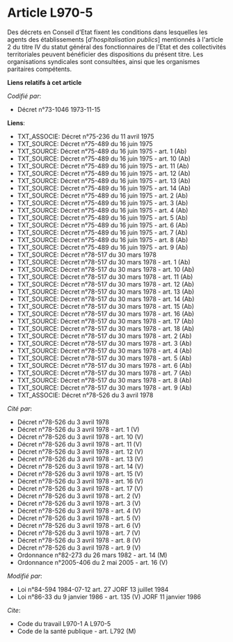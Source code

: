 # Article L970-5

Des décrets en Conseil d'Etat fixent les conditions dans lesquelles les agents des établissements [*d'hospitalisation
publics*] mentionnés à l'article 2 du titre IV du statut général des fonctionnaires de l'Etat et des collectivités
territoriales peuvent bénéficier des dispositions du présent titre. Les organisations syndicales sont consultées, ainsi que
les organismes paritaires compétents.

**Liens relatifs à cet article**

_Codifié par_:

  - Décret n°73-1046 1973-11-15

**Liens**:

  - TXT_ASSOCIE: Décret n°75-236 du 11 avril 1975
  - TXT_SOURCE: Décret n°75-489 du 16 juin 1975
  - TXT_SOURCE: Décret n°75-489 du 16 juin 1975 - art. 1 (Ab)
  - TXT_SOURCE: Décret n°75-489 du 16 juin 1975 - art. 10 (Ab)
  - TXT_SOURCE: Décret n°75-489 du 16 juin 1975 - art. 11 (Ab)
  - TXT_SOURCE: Décret n°75-489 du 16 juin 1975 - art. 12 (Ab)
  - TXT_SOURCE: Décret n°75-489 du 16 juin 1975 - art. 13 (Ab)
  - TXT_SOURCE: Décret n°75-489 du 16 juin 1975 - art. 14 (Ab)
  - TXT_SOURCE: Décret n°75-489 du 16 juin 1975 - art. 2 (Ab)
  - TXT_SOURCE: Décret n°75-489 du 16 juin 1975 - art. 3 (Ab)
  - TXT_SOURCE: Décret n°75-489 du 16 juin 1975 - art. 4 (Ab)
  - TXT_SOURCE: Décret n°75-489 du 16 juin 1975 - art. 5 (Ab)
  - TXT_SOURCE: Décret n°75-489 du 16 juin 1975 - art. 6 (Ab)
  - TXT_SOURCE: Décret n°75-489 du 16 juin 1975 - art. 7 (Ab)
  - TXT_SOURCE: Décret n°75-489 du 16 juin 1975 - art. 8 (Ab)
  - TXT_SOURCE: Décret n°75-489 du 16 juin 1975 - art. 9 (Ab)
  - TXT_SOURCE: Décret n°78-517 du 30 mars 1978
  - TXT_SOURCE: Décret n°78-517 du 30 mars 1978 - art. 1 (Ab)
  - TXT_SOURCE: Décret n°78-517 du 30 mars 1978 - art. 10 (Ab)
  - TXT_SOURCE: Décret n°78-517 du 30 mars 1978 - art. 11 (Ab)
  - TXT_SOURCE: Décret n°78-517 du 30 mars 1978 - art. 12 (Ab)
  - TXT_SOURCE: Décret n°78-517 du 30 mars 1978 - art. 13 (Ab)
  - TXT_SOURCE: Décret n°78-517 du 30 mars 1978 - art. 14 (Ab)
  - TXT_SOURCE: Décret n°78-517 du 30 mars 1978 - art. 15 (Ab)
  - TXT_SOURCE: Décret n°78-517 du 30 mars 1978 - art. 16 (Ab)
  - TXT_SOURCE: Décret n°78-517 du 30 mars 1978 - art. 17 (Ab)
  - TXT_SOURCE: Décret n°78-517 du 30 mars 1978 - art. 18 (Ab)
  - TXT_SOURCE: Décret n°78-517 du 30 mars 1978 - art. 2 (Ab)
  - TXT_SOURCE: Décret n°78-517 du 30 mars 1978 - art. 3 (Ab)
  - TXT_SOURCE: Décret n°78-517 du 30 mars 1978 - art. 4 (Ab)
  - TXT_SOURCE: Décret n°78-517 du 30 mars 1978 - art. 5 (Ab)
  - TXT_SOURCE: Décret n°78-517 du 30 mars 1978 - art. 6 (Ab)
  - TXT_SOURCE: Décret n°78-517 du 30 mars 1978 - art. 7 (Ab)
  - TXT_SOURCE: Décret n°78-517 du 30 mars 1978 - art. 8 (Ab)
  - TXT_SOURCE: Décret n°78-517 du 30 mars 1978 - art. 9 (Ab)
  - TXT_ASSOCIE: Décret n°78-526 du 3 avril 1978

_Cité par_:

  - Décret n°78-526 du 3 avril 1978
  - Décret n°78-526 du 3 avril 1978 - art. 1 (V)
  - Décret n°78-526 du 3 avril 1978 - art. 10 (V)
  - Décret n°78-526 du 3 avril 1978 - art. 11 (V)
  - Décret n°78-526 du 3 avril 1978 - art. 12 (V)
  - Décret n°78-526 du 3 avril 1978 - art. 13 (V)
  - Décret n°78-526 du 3 avril 1978 - art. 14 (V)
  - Décret n°78-526 du 3 avril 1978 - art. 15 (V)
  - Décret n°78-526 du 3 avril 1978 - art. 16 (V)
  - Décret n°78-526 du 3 avril 1978 - art. 17 (V)
  - Décret n°78-526 du 3 avril 1978 - art. 2 (V)
  - Décret n°78-526 du 3 avril 1978 - art. 3 (V)
  - Décret n°78-526 du 3 avril 1978 - art. 4 (V)
  - Décret n°78-526 du 3 avril 1978 - art. 5 (V)
  - Décret n°78-526 du 3 avril 1978 - art. 6 (V)
  - Décret n°78-526 du 3 avril 1978 - art. 7 (V)
  - Décret n°78-526 du 3 avril 1978 - art. 8 (V)
  - Décret n°78-526 du 3 avril 1978 - art. 9 (V)
  - Ordonnance n°82-273 du 26 mars 1982 - art. 14 (M)
  - Ordonnance n°2005-406 du 2 mai 2005 - art. 16 (V)

_Modifié par_:

  - Loi n°84-594 1984-07-12 art. 27 JORF 13 juillet 1984
  - Loi n°86-33 du 9 janvier 1986 - art. 135 (V) JORF 11 janvier 1986

_Cite_:

  - Code du travail L970-1 A L970-5
  - Code de la santé publique - art. L792 (M)
